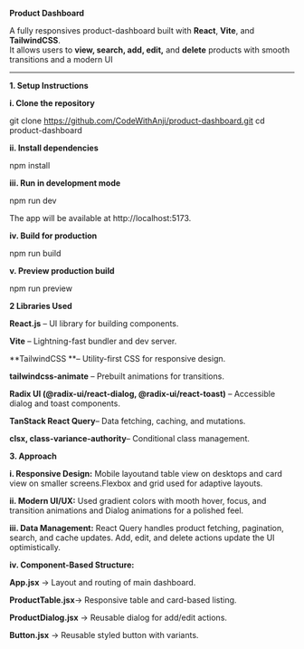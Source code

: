 **Product Dashboard**

A fully responsives product-dashboard built with **React**, **Vite**, and **TailwindCSS**.  
It allows users to **view, search, add, edit,** and **delete** products with smooth transitions and a modern UI

---

**1. Setup Instructions**

**i. Clone the repository**
  
   git clone https://github.com/CodeWithAnji/product-dashboard.git
   cd product-dashboard
   
**ii. Install dependencies**

npm install

**iii. Run in development mode**

npm run dev

The app will be available at http://localhost:5173.

**iv. Build for production**

npm run build

**v. Preview production build**

npm run preview

**2 Libraries Used**

**React.js** – UI library for building components.

**Vite** – Lightning-fast bundler and dev server.

**TailwindCSS **– Utility-first CSS for responsive design.

**tailwindcss-animate** – Prebuilt animations for transitions.

**Radix UI (@radix-ui/react-dialog, @radix-ui/react-toast)** – Accessible dialog and toast components.

**TanStack React Query**– Data fetching, caching, and mutations.

**clsx, class-variance-authority**– Conditional class management.

**3. Approach**

**i. Responsive Design:** Mobile layoutand table view on desktops and card view on smaller screens.Flexbox and  grid used for adaptive layouts.

**ii. Modern UI/UX:** Used gradient colors with mooth hover, focus, and transition animations and Dialog animations for a polished feel.

**iii. Data Management:** React Query handles product fetching, pagination, search, and cache updates. Add, edit, and delete actions update the UI optimistically.

**iv. Component-Based Structure:**

**App.jsx** → Layout and routing of main dashboard.

**ProductTable.jsx**→ Responsive table and card-based listing.

**ProductDialog.jsx** → Reusable dialog for add/edit actions.

**Button.jsx** → Reusable styled button with variants.
 
